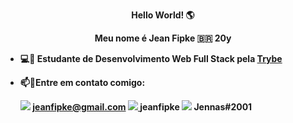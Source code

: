 <p align=center><strong> Hello World! 🌎 </p>


<p align=center><strong> Meu nome é Jean Fipke  🇧🇷  20y </p>

- :computer::rocket: Estudante de Desenvolvimento Web Full Stack pela  [Trybe](https://www.betrybe.com/)  <img src="https://u3r3f6s2.rocketcdn.me/wp-content/uploads/2020/12/main_logo-e1621602371409.png.webp" width = 15> 

- 📫📱Entre em contato comigo: <p align><img src="https://img.shields.io/badge/Gmail-D14836?style=for-the-badge&logo=gmail&logoColor=white"> jeanfipke@gmail.com 
<a href="https://www.linkedin.com/in/jeanfipke/" > <img src="https://img.shields.io/badge/LinkedIn-0077B5?style=for-the-badge&logo=linkedin&logoColor=white"  >   </a>  jeanfipke 
<img src="https://img.shields.io/badge/Discord-7289DA?style=for-the-badge&logo=discord&logoColor=white">   Jennas#2001 </p>
